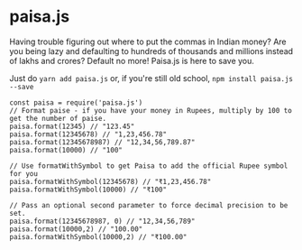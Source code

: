 # paisa.js

Having trouble figuring out where to put the commas in Indian money? Are you being lazy and defaulting to hundreds of thousands and millions instead of lakhs and crores? Default no more! Paisa.js is here to save you. 

Just do 
`yarn add paisa.js`
or, if you're still old school,
`npm install paisa.js --save`

```
const paisa = require('paisa.js')
// Format paise - if you have your money in Rupees, multiply by 100 to get the number of paise.
paisa.format(12345) // "123.45"
paisa.format(12345678) // "1,23,456.78"
paisa.format(12345678987) // "12,34,56,789.87"
paisa.format(10000) // "100"

// Use formatWithSymbol to get Paisa to add the official Rupee symbol for you
paisa.formatWithSymbol(12345678) // "₹1,23,456.78"
paisa.formatWithSymbol(10000) // "₹100"

// Pass an optional second parameter to force decimal precision to be set. 
paisa.format(12345678987, 0) // "12,34,56,789" 
paisa.format(10000,2) // "100.00"
paisa.formatWithSymbol(10000,2) // "₹100.00"

```